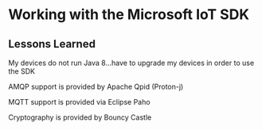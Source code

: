 
# Working with the Microsoft IoT SDK

## Lessons Learned

My devices do not run Java 8...have to upgrade my devices in order to use the SDK

AMQP support is provided by Apache Qpid (Proton-j)

MQTT support is provided via Eclipse Paho

Cryptography is provided by Bouncy Castle




